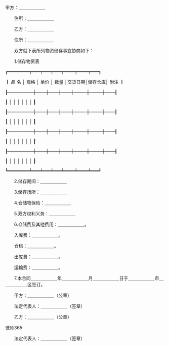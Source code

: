 
 甲方：＿＿＿＿＿＿



　　住所：＿＿＿＿＿＿



　　乙方：＿＿＿＿＿＿



　　住所：＿＿＿＿＿＿



　　双方就下表所列物资储存事宜协商如下：



　　1.储存物资表



┏━━━━━━━━┯━━━┯━━━┯━━━┯━━━━┯━━━━┯━━━┓

┃    品    名    │ 规格 │ 单价 │ 数量 │交货日期│储存仓库│ 附注 ┃

┠────────┼───┼───┼───┼────┼────┼───┨

┃                │      │      │      │        │        │      ┃

┠────────┼───┼───┼───┼────┼────┼───┨

┃                │      │      │      │        │        │      ┃

┠────────┼───┼───┼───┼────┼────┼───┨

┃                │      │      │      │        │        │      ┃

┠────────┼───┼───┼───┼────┼────┼───┨

┃                │      │      │      │        │        │      ┃

┗━━━━━━━━┷━━━┷━━━┷━━━┷━━━━┷━━━━┷━━━┛



　　2.储存期间：＿＿＿＿＿＿



　　3.储存场所：＿＿＿＿＿＿



　　4.仓储物保险：＿＿＿＿＿＿



　　5.双方权利义务：＿＿＿＿＿＿



　　6.仓储费及其他费用：＿＿＿＿＿＿。



　　入库费：＿＿＿＿＿＿。



　　仓租：＿＿＿＿＿＿。



　　出库费：＿＿＿＿＿＿。



　　运输费：＿＿＿＿＿＿。



　　7.本合同＿＿＿＿＿＿年＿＿＿＿＿＿月＿＿＿＿＿＿日于＿＿＿＿＿＿市＿＿＿＿＿＿区签订。



　　甲方：＿＿＿＿＿＿（公章）



　　法定代表人：＿＿＿＿＿＿（签章）



　　乙方：＿＿＿＿＿＿（公章）







 
律师365






　　法定代表人：＿＿＿＿＿＿（签章） 


 

 
 
 
 
 
  


  
 

  


  


  
 
 
 
 

